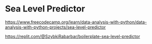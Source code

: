 # Sea Level Predictor

https://www.freecodecamp.org/learn/data-analysis-with-python/data-analysis-with-python-projects/sea-level-predictor

https://replit.com/@SzybkiRabarbar/boilerplate-sea-level-predictor
